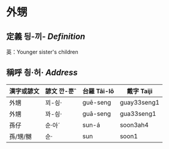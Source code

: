 # 外甥
## 定義 딍-끼- _Definition_




英：Younger sister's children

## 稱呼 칑·허· _Address_

漢字或諺文 | 諺文 깐-뿐ˆ | 台羅 Tâi-lô | 戴字 Taiji
--- | --- | --- | --- 
外甥 | 꾀-싕· | guē-seng | guay33seng1 
外甥 | 꽈-싕· | guā-seng | gua33seng1 
孫仔 | 순·아ˊ | sun-á | soon3ah4 
孫/甥/嬲 | 순· | sun | soon1 
